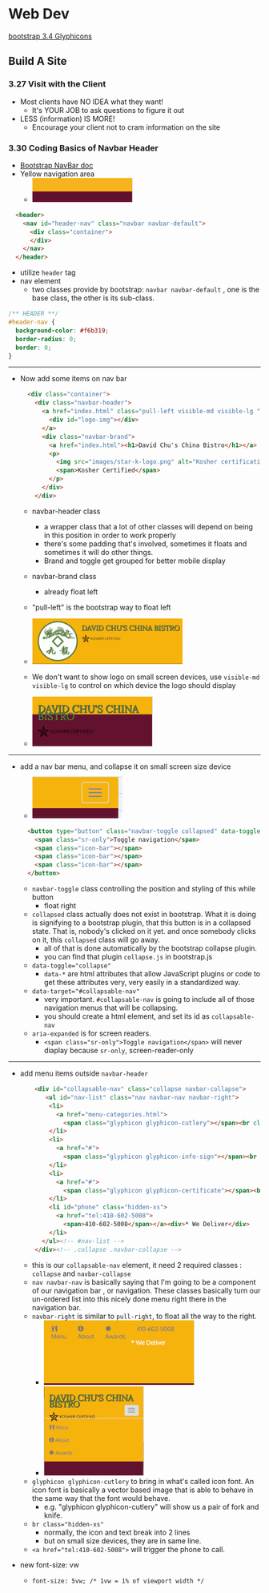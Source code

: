 # Web Dev

[bootstrap 3.4 Glyphicons](https://getbootstrap.com/docs/3.4/components/)

## Build A Site

### 3.27 Visit with the Client

- Most clients have NO IDEA what they want!
    - It's YOUR JOB to ask questions to figure it out
- LESS (information) IS MORE!
    - Encourage your client not to cram information on the site


### 3.30 Coding Basics of Navbar Header

- [Bootstrap NavBar doc](https://getbootstrap.com/docs/5.0/components/navbar/)
- Yellow navigation area
    - ![](../imgs/web_practice_nav_1.png)


```html
  <header>
    <nav id="header-nav" class="navbar navbar-default">
      <div class="container">
      </div>
    </nav>
  </header>
```

- utilize `header` tag
- nav element
    - two classes provide by bootstrap: `navbar navbar-default` , one is the base class, the other is its sub-class.


```css
/** HEADER **/
#header-nav {
  background-color: #f6b319;
  border-radius: 0;
  border: 0;
}
```

---

- Now add some items on nav bar
    ```html
      <div class="container">
        <div class="navbar-header">
          <a href="index.html" class="pull-left visible-md visible-lg ">
            <div id="logo-img"></div>
          </a>
          <div class="navbar-brand">
            <a href="index.html"><h1>David Chu's China Bistro</h1></a>
            <p>
              <img src="images/star-k-logo.png" alt="Kosher certification">
              <span>Kosher Certified</span>
            </p>
          </div>
        </div>
    ```
    - navbar-header class
        - a wrapper class that a lot of other classes will depend on being in this position in order to work properly
        - there's some padding that's involved, sometimes it floats and sometimes it will do other things.
        - Brand and toggle get grouped for better mobile display

    - navbar-brand class 
        - already float left
    - "pull-left" is the bootstrap way to float left
    - ![](../imgs/web_practice_nav_2.png)
    - We don't want to show logo on small screen devices, use `visible-md visible-lg` to control on which device the logo should display
    - ![](../imgs/web_practice_nav_3.png)

---

- add a nav bar menu, and collapse it on small screen size device
    - ![](../imgs/web_practice_nav_4.png)
    ```html
      <button type="button" class="navbar-toggle collapsed" data-toggle="collapse" data-target="#collapsable-nav" aria-expanded="false">
        <span class="sr-only">Toggle navigation</span>
        <span class="icon-bar"></span>
        <span class="icon-bar"></span>
        <span class="icon-bar"></span>
      </button>
    ```
    - `navbar-toggle`  class controlling the position and styling of this while button
        - float right
    - `collapsed` class actually does not exist in bootstrap. What it is doing is signifying to a bootstrap plugin, that this button is in a collapsed state. That is, nobody's clicked on it yet. and once somebody clicks on it, this `collapsed` class will go away.
        - all of that is done automatically by the bootstrap collapse plugin.
        - you can find that plugin `collapse.js` in bootstrap.js
    - `data-toggle="collapse"` 
        - `data-*` are html attributes that allow JavaScript plugins or code to get these attributes very, very easily in a standardized way.
    - `data-target="#collapsable-nav"` 
        - very important.  `#collapsable-nav` is going to include all of those navigation menus that will be collapsing.
        - you should create a html element, and set its id as `collapsable-nav`
    - `aria-expanded`  is for screen readers.
        - `<span class="sr-only">Toggle navigation</span>`  will never diaplay because `sr-only`,  screen-reader-only

---

- add menu items outside `navbar-header`
    ```html
        <div id="collapsable-nav" class="collapse navbar-collapse">
           <ul id="nav-list" class="nav navbar-nav navbar-right">
            <li>
              <a href="menu-categories.html">
                <span class="glyphicon glyphicon-cutlery"></span><br class="hidden-xs"> Menu</a>
            </li>
            <li>
              <a href="#">
                <span class="glyphicon glyphicon-info-sign"></span><br class="hidden-xs"> About</a>
            </li>
            <li>
              <a href="#">
                <span class="glyphicon glyphicon-certificate"></span><br class="hidden-xs"> Awards</a>
            </li>
            <li id="phone" class="hidden-xs">
              <a href="tel:410-602-5008">
                <span>410-602-5008</span></a><div>* We Deliver</div>
            </li>
          </ul><!-- #nav-list -->
        </div><!-- .collapse .navbar-collapse -->
    ```
    - this is our `collapsable-nav` element, it need 2 required classes : `collapse` and `navbar-collapse`
    - `nav navbar-nav` is basically saying that I'm going to be a component of our navigation bar , or navigation. These classes basically turn our un-ordered list into this nicely done menu right there in the navigation bar.
    - `navbar-right` is similar to `pull-right`,  to float all the way to the right.
        - ![](../imgs/web_practice_nav_5.png)
        - ![](../imgs/web_practice_nav_6.png)
    - `glyphicon glyphicon-cutlery`  to bring in what's called icon font. An icon font is basically a vector based image that is able to behave in the same way that the font would behave.
        - e.g. "glyphicon glyphicon-cutlery" will show us a pair of fork and knife.
    - `br class="hidden-xs"`
        - normally, the icon and text break into 2 lines
        - but on small size devices, they are in same line.
    - `<a href="tel:410-602-5008">` will trigger the phone to call.


- new font-size: vw 
    - `font-size: 5vw; /* 1vw = 1% of viewport width */`









